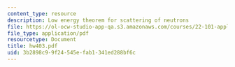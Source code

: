```yaml
---
content_type: resource
description: Low energy theorem for scattering of neutrons
file: https://ol-ocw-studio-app-qa.s3.amazonaws.com/courses/22-101-applied-nuclear-physics-fall-2003/3b2898c99f24545efab1341ed288bf6c_hw403.pdf
file_type: application/pdf
resourcetype: Document
title: hw403.pdf
uid: 3b2898c9-9f24-545e-fab1-341ed288bf6c
---
```

